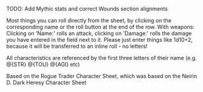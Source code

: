 TODO: Add Mythic stats and correct Wounds section alignments

Most things you can roll directly from the sheet, by clicking on the corresponding name or the roll button at the end of the row. With weapons: Clicking on 'Name:' rolls an attack, clicking on 'Damage:' rolls the damage you have entered in the field next to it. Please just enter things like 1d10+2, because it will be transferred to an inline roll - no letters!

All characteristics are referenced by the first three letters of their name
(e.g. @{STR} @{TOU} @{AGI} etc)

Based on the Rogue Trader Character Sheet, which was based on the Neirin D. Dark Heresy Character Sheet